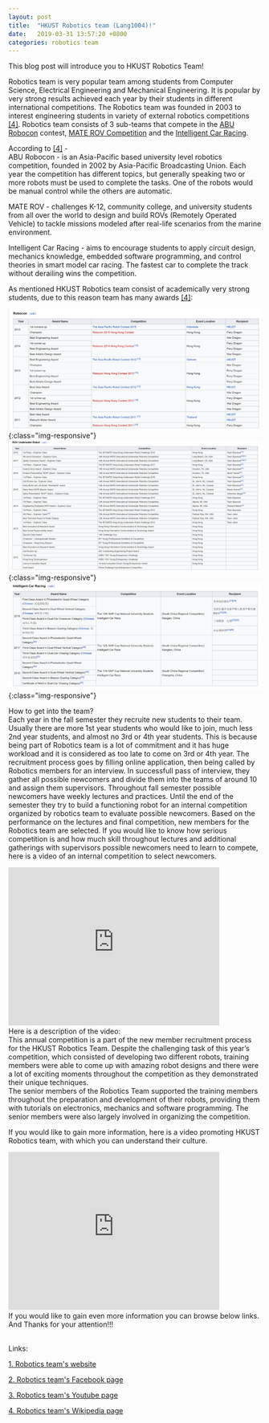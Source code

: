 ```yaml
---
layout: post
title:  "HKUST Robotics team (Lang1004)!"
date:   2019-03-31 13:57:20 +0800
categories: robotics team
---
```


This blog post will introduce you to HKUST Robotics Team!

Robotics team is very popular team among students from Computer Science, Electrical Engineering and Mechanical Engineering. It is popular by very strong results achieved each year by their students in different international competitions. The Robotics team was founded in 2003 to interest engineering students in variety of external robotics competitions [[4]][link 4]. Robotics team consists of 3 sub-teams that compete in the [ABU Robocon][5] contest, [MATE ROV Competition][6] and the [Intelligent Car Racing][7].

According to [[4]][link 4] - <br/>
ABU Robocon - is an Asia-Pacific based university level robotics competition, founded in 2002 by Asia-Pacific Broadcasting Union. Each year the competition has different topics, but generally speaking two or more robots must be used to complete the tasks. One of the robots would be manual control while the others are automatic.

MATE ROV - challenges K-12, community college, and university students from all over the world to design and build ROVs (Remotely Operated Vehicle) to tackle missions modeled after real-life scenarios from the marine environment.

Intelligent Car Racing - aims to encourage students to apply circuit design, mechanics knowledge, embedded software programming, and control theories in smart model car racing. The fastest car to complete the track without derailing wins the competition.

As mentioned HKUST Robotics team consist of academically very strong students, due to this reason team has many awards [[4]][link 4]:

![Robocon](https://raw.githubusercontent.com/404akhan/startjekyll/gh-pages/includes/rob1.png){:class="img-responsive"}
![ROV Underwater Robot](https://raw.githubusercontent.com/404akhan/startjekyll/gh-pages/includes/rob2.png){:class="img-responsive"}
![Intelligent Car Racing](https://raw.githubusercontent.com/404akhan/startjekyll/gh-pages/includes/rob3.png){:class="img-responsive"}

How to get into the team? <br/>
Each year in the fall semester they recruite new students to their team. Usually there are more 1st year students who would like to join, much less 2nd year students, and almost no 3rd or 4th year students. This is because being part of Robotics team is a lot of commitment and it has huge workload and it is considered as too late to come on 3rd or 4th year. The recruitment process goes by filling online application, then being called by Robotics members for an interview. In successfull pass of interview, they gather all possible newcomers and divide them into the teams of around 10 and assign them supervisors. Throughout fall semester possible newcomers have weekly lectures and practices. Until the end of the semester they try to build a functioning robot for an internal competition organized by robotics team to evaluate possible newcomers. Based on the performance on the lectures and final competition, new members for the Robotics team are selected. If you would like to know how serious competition is and how much skill throughout lectures and additional gatherings with supervisors possible newcomers need to learn to compete, here is a video of an internal competition to select newcomers.

<iframe width="420" height="315" src="https://www.youtube.com/embed/aryFjliFHjQ" frameborder="0" allowfullscreen></iframe>
 <br/>
Here is a description of the video: <br/>
This annual competition is a part of the new member recruitment process for the HKUST Robotics Team. Despite the challenging task of this year’s competition, which consisted of developing two different robots, training members were able to come up with amazing robot designs and there were a lot of exciting moments throughout the competition as they demonstrated their unique techniques. <br/>
The senior members of the Robotics Team supported the training members throughout the preparation and development of their robots, providing them with tutorials on electronics, mechanics and software programming. The senior members were also largely involved in organizing the competition.


If you would like to gain more information, here is a video promoting HKUST Robotics team, with which you can understand their culture.

<iframe width="420" height="315" src="https://www.youtube.com/embed/qep1lvFzrVE" frameborder="0" allowfullscreen></iframe>

<br/>
If you would like to gain even more information you can browse below links. And Thanks for your attention!!!
<br/><br/>

Links:

[1. Robotics team's website][link 1]

[2. Robotics team's Facebook page][link 2]

[3. Robotics team's Youtube page][link 3]

[4. Robotics team's Wikipedia page][link 4]


[link 1]: https://robotics.ust.hk/
[link 2]: https://www.facebook.com/ustrobotics
[link 3]: https://www.youtube.com/user/ustrobotics
[link 4]: https://en.wikipedia.org/wiki/HKUST_Robotics_Team
[5]: https://en.wikipedia.org/wiki/ABU_Robocon
[6]: https://en.wikipedia.org/wiki/Robot_competition#Marine_Advanced_Technology_Education_Center_Competition
[7]: https://smartcar.cdstm.cn/


